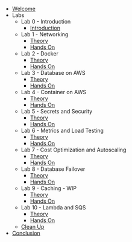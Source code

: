 - [Welcome](/0_welcome)
- Labs
  - Lab 0 - Introduction
    - [Introduction](/labs/introduction)
  - Lab 1 - Networking
    - [Theory](/labs/lab_1/0_theory)
    - [Hands On](/labs/lab_1/1_hands_on)
  - Lab 2 - Docker
    - [Theory](/labs/lab_2/0_theory)
    - [Hands On](/labs/lab_2/1_hands_on)
  - Lab 3 - Database on AWS
    - [Theory](/labs/lab_3/0_theory)
    - [Hands On](/labs/lab_3/1_hands_on)
  - Lab 4 - Container on AWS
    - [Theory](/labs/lab_4/0_theory)
    - [Hands On](/labs/lab_4/1_hands_on)
  - Lab 5 - Secrets and Security
    - [Theory](/labs/lab_5/0_theory)
    - [Hands On](/labs/lab_5/1_hands_on)
  - Lab 6 - Metrics and Load Testing
    - [Theory](/labs/lab_6/0_theory)
    - [Hands On](/labs/lab_6/1_hands_on)
  - Lab 7 - Cost Optimization and Autoscaling
    - [Theory](/labs/lab_7/0_theory)
    - [Hands On](/labs/lab_7/1_hands_on)
  - Lab 8 - Database Failover
    - [Theory](/labs/lab_8/0_theory)
    - [Hands On](/labs/lab_8/1_hands_on)
  - Lab 9 - Caching - WIP
    - [Theory](/labs/lab_9/0_theory)
    - [Hands On](/labs/lab_9/1_hands_on)
  - Lab 10 - Lambda and SQS
    - [Theory](/labs/lab_10/0_theory)
    - [Hands On](/labs/lab_10/1_hands_on)
  <!-- - Lab 11 - S3 - WIP
    - [Theory](/labs/lab_11/0_theory)
    - [Hands On](/labs/lab_11/1_hands_on) -->
  - [Clean Up](/labs/lab_cleanup)
- [Conclusion](/2_conclusion)
